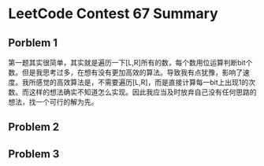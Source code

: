 # LeetCode Contest 67 Summary
## Porblem 1
第一题其实很简单，其实就是遍历一下[L,R]所有的数，每个数用位运算判断bit个数。但是我思考过多，在想有没有更加高效的算法。导致我有点犹豫，影响了速度。我所感觉的高效算法是，不需要遍历[L,R]，而是直接计算每一bit上出现1的次数。而这样的想法确实不知道怎么实现。因此我应当及时放弃自己没有任何思路的想法，找一个可行的解为先。
## Problem 2

## Problem 3
